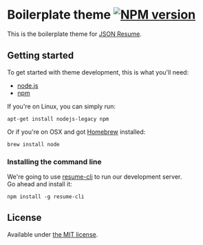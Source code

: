 # Boilerplate theme [![NPM version](https://badge.fury.io/js/jsonresume-theme-boilerplate.png)](https://www.npmjs.org/package/jsonresume-theme-boilerplate)

This is the boilerplate theme for [JSON Resume](http://jsonresume.org/).

## Getting started

To get started with theme development, this is what you'll need:

- [node.js](http://http://howtonode.org/how-to-install-nodejs)
- [npm](http://howtonode.org/introduction-to-npm)

If you're on Linux, you can simply run:

```
apt-get install nodejs-legacy npm
```

Or if you're on OSX and got [Homebrew](http://brew.sh/) installed:
```
brew install node
```

### Installing the command line

We're going to use [resume-cli](https://github.com/jsonresume/resume-cli) to run our development server.  
Go ahead and install it:

```
npm install -g resume-cli
```

## License

Available under [the MIT license](http://mths.be/mit).
